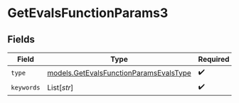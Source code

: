 # GetEvalsFunctionParams3


## Fields

| Field                                                                                  | Type                                                                                   | Required                                                                               | Description                                                                            |
| -------------------------------------------------------------------------------------- | -------------------------------------------------------------------------------------- | -------------------------------------------------------------------------------------- | -------------------------------------------------------------------------------------- |
| `type`                                                                                 | [models.GetEvalsFunctionParamsEvalsType](../models/getevalsfunctionparamsevalstype.md) | :heavy_check_mark:                                                                     | N/A                                                                                    |
| `keywords`                                                                             | List[*str*]                                                                            | :heavy_check_mark:                                                                     | N/A                                                                                    |
